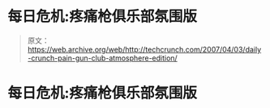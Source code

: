 # 每日危机:疼痛枪俱乐部氛围版 

> 原文：<https://web.archive.org/web/http://techcrunch.com/2007/04/03/daily-crunch-pain-gun-club-atmosphere-edition/>

# 每日危机:疼痛枪俱乐部氛围版